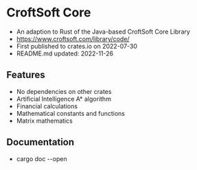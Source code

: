 # CroftSoft Core

- An adaption to Rust of the Java-based CroftSoft Core Library
- https://www.croftsoft.com/library/code/
- First published to crates.io on 2022-07-30
- README.md updated: 2022-11-26

## Features

- No dependencies on other crates
- Artificial Intelligence A* algorithm
- Financial calculations
- Mathematical constants and functions
- Matrix mathematics

## Documentation

- cargo doc --open
